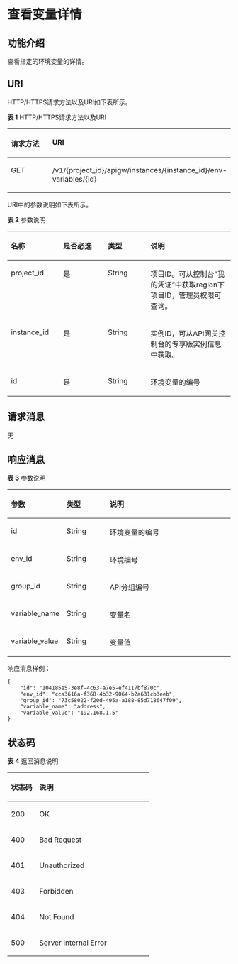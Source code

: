 # 查看变量详情<a name="ZH-CN_TOPIC_0000001081837353"></a>

## 功能介绍<a name="zh-cn_topic_0225568857_section33434708"></a>

查看指定的环境变量的详情。

## URI<a name="zh-cn_topic_0225568857_section32476923"></a>

HTTP/HTTPS请求方法以及URI如下表所示。

**表 1**  HTTP/HTTPS请求方法以及URI

<a name="zh-cn_topic_0225568857_table33084576"></a>
<table><thead align="left"><tr id="zh-cn_topic_0225568857_row45012170"><th class="cellrowborder" valign="top" width="20%" id="mcps1.2.3.1.1"><p id="zh-cn_topic_0225568857_p22107169"><a name="zh-cn_topic_0225568857_p22107169"></a><a name="zh-cn_topic_0225568857_p22107169"></a>请求方法</p>
</th>
<th class="cellrowborder" valign="top" width="80%" id="mcps1.2.3.1.2"><p id="zh-cn_topic_0225568857_p45850293"><a name="zh-cn_topic_0225568857_p45850293"></a><a name="zh-cn_topic_0225568857_p45850293"></a>URI</p>
</th>
</tr>
</thead>
<tbody><tr id="zh-cn_topic_0225568857_row22886253"><td class="cellrowborder" valign="top" width="20%" headers="mcps1.2.3.1.1 "><p id="zh-cn_topic_0225568857_p41847218"><a name="zh-cn_topic_0225568857_p41847218"></a><a name="zh-cn_topic_0225568857_p41847218"></a>GET</p>
</td>
<td class="cellrowborder" valign="top" width="80%" headers="mcps1.2.3.1.2 "><p id="zh-cn_topic_0225568857_p34181483"><a name="zh-cn_topic_0225568857_p34181483"></a><a name="zh-cn_topic_0225568857_p34181483"></a>/v1/{project_id}/apigw/instances/{instance_id}/env-variables/{id}</p>
</td>
</tr>
</tbody>
</table>

URI中的参数说明如下表所示。

**表 2**  参数说明

<a name="zh-cn_topic_0225568857_table17236737"></a>
<table><thead align="left"><tr id="zh-cn_topic_0225568857_row19987860"><th class="cellrowborder" valign="top" width="23.402340234023402%" id="mcps1.2.5.1.1"><p id="zh-cn_topic_0225568857_p8403984"><a name="zh-cn_topic_0225568857_p8403984"></a><a name="zh-cn_topic_0225568857_p8403984"></a>名称</p>
</th>
<th class="cellrowborder" valign="top" width="20.06200620062006%" id="mcps1.2.5.1.2"><p id="zh-cn_topic_0225568857_p9634137"><a name="zh-cn_topic_0225568857_p9634137"></a><a name="zh-cn_topic_0225568857_p9634137"></a>是否必选</p>
</th>
<th class="cellrowborder" valign="top" width="19.09190919091909%" id="mcps1.2.5.1.3"><p id="zh-cn_topic_0225568857_p42167638"><a name="zh-cn_topic_0225568857_p42167638"></a><a name="zh-cn_topic_0225568857_p42167638"></a>类型</p>
</th>
<th class="cellrowborder" valign="top" width="37.44374437443744%" id="mcps1.2.5.1.4"><p id="zh-cn_topic_0225568857_p60135536"><a name="zh-cn_topic_0225568857_p60135536"></a><a name="zh-cn_topic_0225568857_p60135536"></a>说明</p>
</th>
</tr>
</thead>
<tbody><tr id="zh-cn_topic_0225568857_row1145314514911"><td class="cellrowborder" valign="top" width="23.402340234023402%" headers="mcps1.2.5.1.1 "><p id="zh-cn_topic_0225568857_p55878963"><a name="zh-cn_topic_0225568857_p55878963"></a><a name="zh-cn_topic_0225568857_p55878963"></a>project_id</p>
</td>
<td class="cellrowborder" valign="top" width="20.06200620062006%" headers="mcps1.2.5.1.2 "><p id="zh-cn_topic_0225568857_p29902160"><a name="zh-cn_topic_0225568857_p29902160"></a><a name="zh-cn_topic_0225568857_p29902160"></a>是</p>
</td>
<td class="cellrowborder" valign="top" width="19.09190919091909%" headers="mcps1.2.5.1.3 "><p id="zh-cn_topic_0225568857_p6155914"><a name="zh-cn_topic_0225568857_p6155914"></a><a name="zh-cn_topic_0225568857_p6155914"></a>String</p>
</td>
<td class="cellrowborder" valign="top" width="37.44374437443744%" headers="mcps1.2.5.1.4 "><p id="zh-cn_topic_0225568857_p28867016"><a name="zh-cn_topic_0225568857_p28867016"></a><a name="zh-cn_topic_0225568857_p28867016"></a>项目ID。可从控制台“我的凭证”中获取region下项目ID，管理员权限可查询。</p>
</td>
</tr>
<tr id="zh-cn_topic_0225568857_row1524316519496"><td class="cellrowborder" valign="top" width="23.402340234023402%" headers="mcps1.2.5.1.1 "><p id="zh-cn_topic_0225568857_p1780913159538"><a name="zh-cn_topic_0225568857_p1780913159538"></a><a name="zh-cn_topic_0225568857_p1780913159538"></a>instance_id</p>
</td>
<td class="cellrowborder" valign="top" width="20.06200620062006%" headers="mcps1.2.5.1.2 "><p id="zh-cn_topic_0225568857_p9809215115310"><a name="zh-cn_topic_0225568857_p9809215115310"></a><a name="zh-cn_topic_0225568857_p9809215115310"></a>是</p>
</td>
<td class="cellrowborder" valign="top" width="19.09190919091909%" headers="mcps1.2.5.1.3 "><p id="zh-cn_topic_0225568857_p1280914152538"><a name="zh-cn_topic_0225568857_p1280914152538"></a><a name="zh-cn_topic_0225568857_p1280914152538"></a>String</p>
</td>
<td class="cellrowborder" valign="top" width="37.44374437443744%" headers="mcps1.2.5.1.4 "><p id="zh-cn_topic_0225568857_p1880914157537"><a name="zh-cn_topic_0225568857_p1880914157537"></a><a name="zh-cn_topic_0225568857_p1880914157537"></a>实例ID，可从API网关控制台的专享版实例信息中获取。</p>
</td>
</tr>
<tr id="zh-cn_topic_0225568857_row39140238"><td class="cellrowborder" valign="top" width="23.402340234023402%" headers="mcps1.2.5.1.1 "><p id="zh-cn_topic_0225568857_p16242713"><a name="zh-cn_topic_0225568857_p16242713"></a><a name="zh-cn_topic_0225568857_p16242713"></a>id</p>
</td>
<td class="cellrowborder" valign="top" width="20.06200620062006%" headers="mcps1.2.5.1.2 "><p id="zh-cn_topic_0225568857_p40591352"><a name="zh-cn_topic_0225568857_p40591352"></a><a name="zh-cn_topic_0225568857_p40591352"></a>是</p>
</td>
<td class="cellrowborder" valign="top" width="19.09190919091909%" headers="mcps1.2.5.1.3 "><p id="zh-cn_topic_0225568857_p66674068"><a name="zh-cn_topic_0225568857_p66674068"></a><a name="zh-cn_topic_0225568857_p66674068"></a>String</p>
</td>
<td class="cellrowborder" valign="top" width="37.44374437443744%" headers="mcps1.2.5.1.4 "><p id="zh-cn_topic_0225568857_p31890388"><a name="zh-cn_topic_0225568857_p31890388"></a><a name="zh-cn_topic_0225568857_p31890388"></a>环境变量的编号</p>
</td>
</tr>
</tbody>
</table>

## 请求消息<a name="zh-cn_topic_0225568857_section23856851"></a>

无

## 响应消息<a name="zh-cn_topic_0225568857_section53356774"></a>

**表 3**  参数说明

<a name="zh-cn_topic_0225568857_table36414545"></a>
<table><thead align="left"><tr id="zh-cn_topic_0225568857_row62584417"><th class="cellrowborder" valign="top" width="20%" id="mcps1.2.4.1.1"><p id="zh-cn_topic_0225568857_p36173016"><a name="zh-cn_topic_0225568857_p36173016"></a><a name="zh-cn_topic_0225568857_p36173016"></a>参数</p>
</th>
<th class="cellrowborder" valign="top" width="20%" id="mcps1.2.4.1.2"><p id="zh-cn_topic_0225568857_p44333175"><a name="zh-cn_topic_0225568857_p44333175"></a><a name="zh-cn_topic_0225568857_p44333175"></a>类型</p>
</th>
<th class="cellrowborder" valign="top" width="60%" id="mcps1.2.4.1.3"><p id="zh-cn_topic_0225568857_p34217447"><a name="zh-cn_topic_0225568857_p34217447"></a><a name="zh-cn_topic_0225568857_p34217447"></a>说明</p>
</th>
</tr>
</thead>
<tbody><tr id="zh-cn_topic_0225568857_row20149840"><td class="cellrowborder" valign="top" width="20%" headers="mcps1.2.4.1.1 "><p id="zh-cn_topic_0225568857_p21524313"><a name="zh-cn_topic_0225568857_p21524313"></a><a name="zh-cn_topic_0225568857_p21524313"></a>id</p>
</td>
<td class="cellrowborder" valign="top" width="20%" headers="mcps1.2.4.1.2 "><p id="zh-cn_topic_0225568857_p65747754"><a name="zh-cn_topic_0225568857_p65747754"></a><a name="zh-cn_topic_0225568857_p65747754"></a>String</p>
</td>
<td class="cellrowborder" valign="top" width="60%" headers="mcps1.2.4.1.3 "><p id="zh-cn_topic_0225568857_p23967852"><a name="zh-cn_topic_0225568857_p23967852"></a><a name="zh-cn_topic_0225568857_p23967852"></a>环境变量的编号</p>
</td>
</tr>
<tr id="zh-cn_topic_0225568857_row14384078"><td class="cellrowborder" valign="top" width="20%" headers="mcps1.2.4.1.1 "><p id="zh-cn_topic_0225568857_p24259708"><a name="zh-cn_topic_0225568857_p24259708"></a><a name="zh-cn_topic_0225568857_p24259708"></a>env_id</p>
</td>
<td class="cellrowborder" valign="top" width="20%" headers="mcps1.2.4.1.2 "><p id="zh-cn_topic_0225568857_p18879342"><a name="zh-cn_topic_0225568857_p18879342"></a><a name="zh-cn_topic_0225568857_p18879342"></a>String</p>
</td>
<td class="cellrowborder" valign="top" width="60%" headers="mcps1.2.4.1.3 "><p id="zh-cn_topic_0225568857_p52831757"><a name="zh-cn_topic_0225568857_p52831757"></a><a name="zh-cn_topic_0225568857_p52831757"></a>环境编号</p>
</td>
</tr>
<tr id="zh-cn_topic_0225568857_row5723768"><td class="cellrowborder" valign="top" width="20%" headers="mcps1.2.4.1.1 "><p id="zh-cn_topic_0225568857_p60972101"><a name="zh-cn_topic_0225568857_p60972101"></a><a name="zh-cn_topic_0225568857_p60972101"></a>group_id</p>
</td>
<td class="cellrowborder" valign="top" width="20%" headers="mcps1.2.4.1.2 "><p id="zh-cn_topic_0225568857_p39793138"><a name="zh-cn_topic_0225568857_p39793138"></a><a name="zh-cn_topic_0225568857_p39793138"></a>String</p>
</td>
<td class="cellrowborder" valign="top" width="60%" headers="mcps1.2.4.1.3 "><p id="zh-cn_topic_0225568857_p2018727"><a name="zh-cn_topic_0225568857_p2018727"></a><a name="zh-cn_topic_0225568857_p2018727"></a>API分组编号</p>
</td>
</tr>
<tr id="zh-cn_topic_0225568857_row18168549"><td class="cellrowborder" valign="top" width="20%" headers="mcps1.2.4.1.1 "><p id="zh-cn_topic_0225568857_p62366330"><a name="zh-cn_topic_0225568857_p62366330"></a><a name="zh-cn_topic_0225568857_p62366330"></a>variable_name</p>
</td>
<td class="cellrowborder" valign="top" width="20%" headers="mcps1.2.4.1.2 "><p id="zh-cn_topic_0225568857_p18507947"><a name="zh-cn_topic_0225568857_p18507947"></a><a name="zh-cn_topic_0225568857_p18507947"></a>String</p>
</td>
<td class="cellrowborder" valign="top" width="60%" headers="mcps1.2.4.1.3 "><p id="zh-cn_topic_0225568857_p22748770"><a name="zh-cn_topic_0225568857_p22748770"></a><a name="zh-cn_topic_0225568857_p22748770"></a>变量名</p>
</td>
</tr>
<tr id="zh-cn_topic_0225568857_row3412338"><td class="cellrowborder" valign="top" width="20%" headers="mcps1.2.4.1.1 "><p id="zh-cn_topic_0225568857_p7963946"><a name="zh-cn_topic_0225568857_p7963946"></a><a name="zh-cn_topic_0225568857_p7963946"></a>variable_value</p>
</td>
<td class="cellrowborder" valign="top" width="20%" headers="mcps1.2.4.1.2 "><p id="zh-cn_topic_0225568857_p41099866"><a name="zh-cn_topic_0225568857_p41099866"></a><a name="zh-cn_topic_0225568857_p41099866"></a>String</p>
</td>
<td class="cellrowborder" valign="top" width="60%" headers="mcps1.2.4.1.3 "><p id="zh-cn_topic_0225568857_p40754859"><a name="zh-cn_topic_0225568857_p40754859"></a><a name="zh-cn_topic_0225568857_p40754859"></a>变量值</p>
</td>
</tr>
</tbody>
</table>

响应消息样例：

```
{
	"id": "104185e5-3e8f-4c63-a7e5-ef4117bf870c",
	"env_id": "cca3616a-f368-4b32-9064-b2a631cb3eeb",
	"group_id": "73c58022-f20d-495a-a188-85d718647f09",
	"variable_name": "address",
	"variable_value": "192.168.1.5"
}
```

## 状态码<a name="zh-cn_topic_0225568857_section13385070"></a>

**表 4**  返回消息说明

<a name="zh-cn_topic_0225568857_table54507617"></a>
<table><thead align="left"><tr id="zh-cn_topic_0225568857_row12107248"><th class="cellrowborder" valign="top" width="20%" id="mcps1.2.3.1.1"><p id="zh-cn_topic_0225568857_p41162995"><a name="zh-cn_topic_0225568857_p41162995"></a><a name="zh-cn_topic_0225568857_p41162995"></a>状态码</p>
</th>
<th class="cellrowborder" valign="top" width="80%" id="mcps1.2.3.1.2"><p id="zh-cn_topic_0225568857_p45868336"><a name="zh-cn_topic_0225568857_p45868336"></a><a name="zh-cn_topic_0225568857_p45868336"></a>说明</p>
</th>
</tr>
</thead>
<tbody><tr id="zh-cn_topic_0225568857_row24347725"><td class="cellrowborder" valign="top" width="20%" headers="mcps1.2.3.1.1 "><p id="zh-cn_topic_0225568857_p26008690"><a name="zh-cn_topic_0225568857_p26008690"></a><a name="zh-cn_topic_0225568857_p26008690"></a>200</p>
</td>
<td class="cellrowborder" valign="top" width="80%" headers="mcps1.2.3.1.2 "><p id="zh-cn_topic_0225568857_p26329160"><a name="zh-cn_topic_0225568857_p26329160"></a><a name="zh-cn_topic_0225568857_p26329160"></a>OK</p>
</td>
</tr>
<tr id="zh-cn_topic_0225568857_row35635853"><td class="cellrowborder" valign="top" width="20%" headers="mcps1.2.3.1.1 "><p id="zh-cn_topic_0225568857_p822958"><a name="zh-cn_topic_0225568857_p822958"></a><a name="zh-cn_topic_0225568857_p822958"></a>400</p>
</td>
<td class="cellrowborder" valign="top" width="80%" headers="mcps1.2.3.1.2 "><p id="zh-cn_topic_0225568857_p66659669"><a name="zh-cn_topic_0225568857_p66659669"></a><a name="zh-cn_topic_0225568857_p66659669"></a>Bad Request</p>
</td>
</tr>
<tr id="zh-cn_topic_0225568857_row63066109"><td class="cellrowborder" valign="top" width="20%" headers="mcps1.2.3.1.1 "><p id="zh-cn_topic_0225568857_p8081189"><a name="zh-cn_topic_0225568857_p8081189"></a><a name="zh-cn_topic_0225568857_p8081189"></a>401</p>
</td>
<td class="cellrowborder" valign="top" width="80%" headers="mcps1.2.3.1.2 "><p id="zh-cn_topic_0225568857_p50596549"><a name="zh-cn_topic_0225568857_p50596549"></a><a name="zh-cn_topic_0225568857_p50596549"></a>Unauthorized</p>
</td>
</tr>
<tr id="zh-cn_topic_0225568857_row52715762"><td class="cellrowborder" valign="top" width="20%" headers="mcps1.2.3.1.1 "><p id="zh-cn_topic_0225568857_p42118330"><a name="zh-cn_topic_0225568857_p42118330"></a><a name="zh-cn_topic_0225568857_p42118330"></a>403</p>
</td>
<td class="cellrowborder" valign="top" width="80%" headers="mcps1.2.3.1.2 "><p id="zh-cn_topic_0225568857_p56141583"><a name="zh-cn_topic_0225568857_p56141583"></a><a name="zh-cn_topic_0225568857_p56141583"></a>Forbidden</p>
</td>
</tr>
<tr id="zh-cn_topic_0225568857_row35512201"><td class="cellrowborder" valign="top" width="20%" headers="mcps1.2.3.1.1 "><p id="zh-cn_topic_0225568857_p57916060"><a name="zh-cn_topic_0225568857_p57916060"></a><a name="zh-cn_topic_0225568857_p57916060"></a>404</p>
</td>
<td class="cellrowborder" valign="top" width="80%" headers="mcps1.2.3.1.2 "><p id="zh-cn_topic_0225568857_p60689263"><a name="zh-cn_topic_0225568857_p60689263"></a><a name="zh-cn_topic_0225568857_p60689263"></a>Not Found</p>
</td>
</tr>
<tr id="zh-cn_topic_0225568857_row9332456"><td class="cellrowborder" valign="top" width="20%" headers="mcps1.2.3.1.1 "><p id="zh-cn_topic_0225568857_p17731454"><a name="zh-cn_topic_0225568857_p17731454"></a><a name="zh-cn_topic_0225568857_p17731454"></a>500</p>
</td>
<td class="cellrowborder" valign="top" width="80%" headers="mcps1.2.3.1.2 "><p id="zh-cn_topic_0225568857_p14947689"><a name="zh-cn_topic_0225568857_p14947689"></a><a name="zh-cn_topic_0225568857_p14947689"></a>Server Internal Error</p>
</td>
</tr>
</tbody>
</table>


